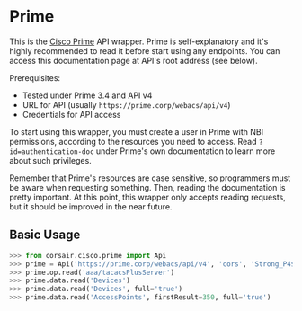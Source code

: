 # Prime
This is the [Cisco Prime](https://www.cisco.com/c/en/us/products/cloud-systems-management/prime-infrastructure/index.html) API wrapper.  Prime is self-explanatory and it's highly recommended to read it before start using any endpoints.  You can access this documentation page at API's root address (see below).

Prerequisites:

* Tested under Prime 3.4 and API v4
* URL for API (usually `https://prime.corp/webacs/api/v4`)
* Credentials for API access

To start using this wrapper, you must create a user in Prime with NBI permissions, according to the resources you need to access.  Read `?id=authentication-doc` under Prime's own documentation to learn more about such privileges.

Remember that Prime's resources are case sensitive, so programmers must be aware when requesting something.  Then, reading the documentation is pretty important.  At this point, this wrapper only accepts reading requests, but it should be improved in the near future.


## Basic Usage

```python
>>> from corsair.cisco.prime import Api
>>> prime = Api('https://prime.corp/webacs/api/v4', 'cors', 'Strong_P4$$w0rd!')
>>> prime.op.read('aaa/tacacsPlusServer')
>>> prime.data.read('Devices')
>>> prime.data.read('Devices', full='true')
>>> prime.data.read('AccessPoints', firstResult=350, full='true')
```
